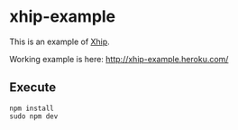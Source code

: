 # xhip-example

This is an example of [Xhip](https://github.com/minamorl/xhip/).

Working example is here: http://xhip-example.heroku.com/

## Execute

```
npm install
sudo npm dev 
```
